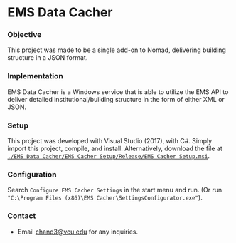 # EMS Data Cacher #

### Objective ###
This project was made to be a single add-on to Nomad, delivering building structure in a JSON format.

### Implementation ###
EMS Data Cacher is a Windows service that is able to utilize the EMS API to deliver detailed institutional/building structure in the form of either XML or JSON.

### Setup ###
This project was developed with Visual Studio (2017), with C#. Simply import this project, compile, and install.
Alternatively, download the file at [`./EMS Data Cacher/EMS Cacher Setup/Release/EMS Cacher Setup.msi`](https://bitbucket.org/vcu/ems-data-cacher/raw/master/EMS%20Cacher%20Setup/Release/EMS%20Cacher%20Setup.msi).

### Configuration ###

Search `Configure EMS Cacher Settings` in the start menu and run.
(Or run `"C:\Program Files (x86)\EMS Cacher\SettingsConfigurator.exe"`).

### Contact ###
* Email [chand3@vcu.edu](mailto:chand3@vcu.edu) for any inquiries.